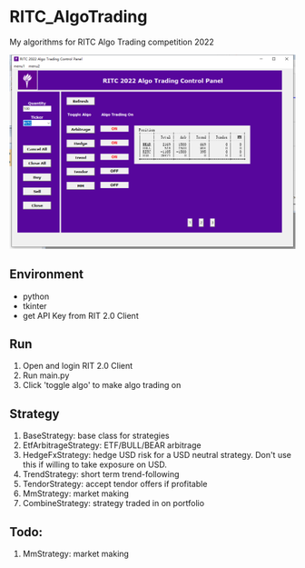 # RITC_AlgoTrading
My algorithms for RITC Algo Trading competition 2022

![UI](ui.png)

## Environment
- python
- tkinter
- get API Key from RIT 2.0 Client

## Run
1. Open and login RIT 2.0 Client
2. Run main.py
3. Click 'toggle algo' to make algo trading on


## Strategy
1. BaseStrategy: base class for strategies
2. EtfArbitrageStrategy: ETF/BULL/BEAR arbitrage
3. HedgeFxStrategy: hedge USD risk for a USD neutral strategy. Don't use this if willing to take exposure on USD.
4. TrendStrategy: short term trend-following
5. TendorStrategy: accept tendor offers if profitable
6. MmStrategy: market making
7. CombineStrategy: strategy traded in on portfolio

## Todo:
1. MmStrategy: market making
